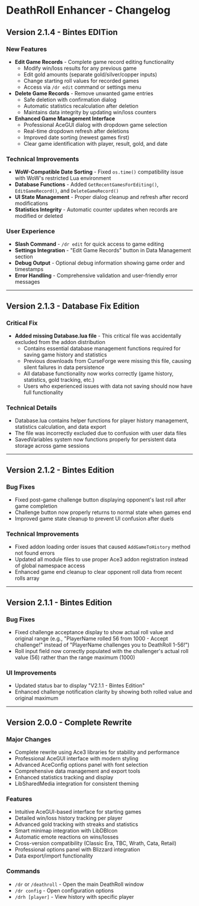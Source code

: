 # DeathRoll Enhancer - Changelog

## Version 2.1.4 - Bintes EDITion

### New Features
- **Edit Game Records** - Complete game record editing functionality
  - Modify win/loss results for any previous game
  - Edit gold amounts (separate gold/silver/copper inputs) 
  - Change starting roll values for recorded games
  - Access via `/dr edit` command or settings menu
- **Delete Game Records** - Remove unwanted game entries
  - Safe deletion with confirmation dialog
  - Automatic statistics recalculation after deletion
  - Maintains data integrity by updating win/loss counters
- **Enhanced Game Management Interface**
  - Professional AceGUI dialog with dropdown game selection
  - Real-time dropdown refresh after deletions
  - Improved date sorting (newest games first) 
  - Clear game identification with player, result, gold, and date

### Technical Improvements
- **WoW-Compatible Date Sorting** - Fixed `os.time()` compatibility issue with WoW's restricted Lua environment
- **Database Functions** - Added `GetRecentGamesForEditing()`, `EditGameRecord()`, and `DeleteGameRecord()`
- **UI State Management** - Proper dialog cleanup and refresh after record modifications
- **Statistics Integrity** - Automatic counter updates when records are modified or deleted

### User Experience
- **Slash Command** - `/dr edit` for quick access to game editing
- **Settings Integration** - "Edit Game Records" button in Data Management section
- **Debug Output** - Optional debug information showing game order and timestamps
- **Error Handling** - Comprehensive validation and user-friendly error messages

---

## Version 2.1.3 - Database Fix Edition

### Critical Fix
- **Added missing Database.lua file** - This critical file was accidentally excluded from the addon distribution
  - Contains essential database management functions required for saving game history and statistics
  - Previous downloads from CurseForge were missing this file, causing silent failures in data persistence
  - All database functionality now works correctly (game history, statistics, gold tracking, etc.)
  - Users who experienced issues with data not saving should now have full functionality

### Technical Details
- Database.lua contains helper functions for player history management, statistics calculation, and data export
- The file was incorrectly excluded due to confusion with user data files
- SavedVariables system now functions properly for persistent data storage across game sessions

---

## Version 2.1.2 - Bintes Edition

### Bug Fixes
- Fixed post-game challenge button displaying opponent's last roll after game completion
- Challenge button now properly returns to normal state when games end
- Improved game state cleanup to prevent UI confusion after duels

### Technical Improvements  
- Fixed addon loading order issues that caused `AddGameToHistory` method not found errors
- Updated all module files to use proper Ace3 addon registration instead of global namespace access
- Enhanced game end cleanup to clear opponent roll data from recent rolls array

---

## Version 2.1.1 - Bintes Edition

### Bug Fixes
- Fixed challenge acceptance display to show actual roll value and original range (e.g., "PlayerName rolled 56 from 1000 - Accept challenge!" instead of "PlayerName challenges you to DeathRoll 1-56!")
- Roll input field now correctly populated with the challenger's actual roll value (56) rather than the range maximum (1000)

### UI Improvements
- Updated status bar to display "V2.1.1 - Bintes Edition"
- Enhanced challenge notification clarity by showing both rolled value and original maximum

---

## Version 2.0.0 - Complete Rewrite

### Major Changes
- Complete rewrite using Ace3 libraries for stability and performance
- Professional AceGUI interface with modern styling
- Advanced AceConfig options panel with font selection
- Comprehensive data management and export tools
- Enhanced statistics tracking and display
- LibSharedMedia integration for consistent theming

### Features
- Intuitive AceGUI-based interface for starting games
- Detailed win/loss history tracking per player
- Advanced gold tracking with streaks and statistics
- Smart minimap integration with LibDBIcon
- Automatic emote reactions on wins/losses
- Cross-version compatibility (Classic Era, TBC, Wrath, Cata, Retail)
- Professional options panel with Blizzard integration
- Data export/import functionality

### Commands
- `/dr` or `/deathroll` - Open the main DeathRoll window
- `/dr config` - Open configuration options
- `/drh [player]` - View history with specific player